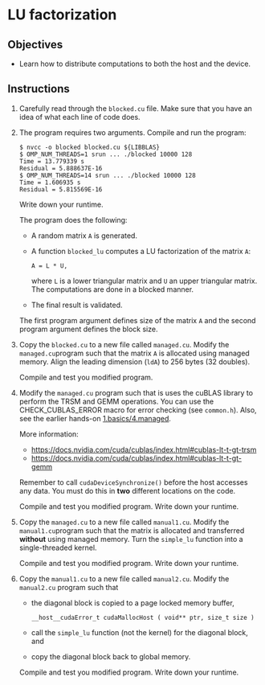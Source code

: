 # LU factorization

## Objectives

 - Learn how to distribute computations to both the host and the device.

## Instructions

 1. Carefully read through the `blocked.cu` file. Make sure that you have an
    idea of what each line of code does.

 2. The program requires two arguments. Compile and run the program:
 
    ```
    $ nvcc -o blocked blocked.cu ${LIBBLAS}
    $ OMP_NUM_THREADS=1 srun ... ./blocked 10000 128
    Time = 13.779339 s
    Residual = 5.888637E-16
    $ OMP_NUM_THREADS=14 srun ... ./blocked 10000 128
    Time = 1.606935 s
    Residual = 5.815569E-16
    ```
    
    Write down your runtime.
    
    The program does the following:
     
     - A random matrix `A` is generated.
     
     - A function `blocked_lu` computes a LU factorization of the matrix `A`:
       
       ```
       A = L * U,
       ```
       
       where `L` is a lower triangular matrix and `U` an upper triangular
       matrix. The computations are done in a blocked manner.
    
     - The final result is validated.
     
    The first program argument defines size of the matrix `A` and the second
    program argument defines the block size.

 3. Copy the `blocked.cu` to a new file called `managed.cu`. Modify the
    `managed.cu`program such that the matrix `A` is allocated using managed
    memory. Align the leading dimension (`ldA`) to 256 bytes (32 doubles).
    
    Compile and test you modified program.
    
 4. Modify the `managed.cu` program such that is uses the cuBLAS library to
    perform the TRSM and GEMM operations. You can use the CHECK_CUBLAS_ERROR
    macro for error checking (see `common.h`). Also, see the earlier hands-on
    [1.basics/4.managed](../../1.basics/4.managed).
    
    More information:
     - https://docs.nvidia.com/cuda/cublas/index.html#cublas-lt-t-gt-trsm
     - https://docs.nvidia.com/cuda/cublas/index.html#cublas-lt-t-gt-gemm
    
    Remember to call `cudaDeviceSynchronize()` before the host accesses any
    data. You must do this in **two** different locations on the code.
    
    Compile and test you modified program. Write down your runtime.

 5. Copy the `managed.cu` to a new file called `manual1.cu`. Modify the
    `manual1.cu`program such that the matrix is allocated and transferred
    **without** using managed memory. Turn the `simple_lu` function into a
    single-threaded kernel.
    
    Compile and test you modified program. Write down your runtime.

 6. Copy the `manual1.cu` to a new file called `manual2.cu`. Modify the
    `manual2.cu` program such that
    
     - the diagonal block is copied to a page locked memory buffer,
     
       ```
       __host__​cudaError_t cudaMallocHost ( void** ptr, size_t size )
        ```
     
     - call the `simple_lu` function (not the kernel) for the diagonal block,
       and
       
     - copy the diagonal block back to global memory.
    
    Compile and test you modified program. Write down your runtime.
